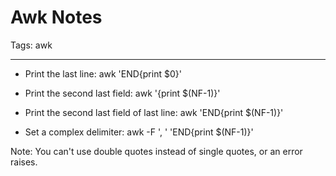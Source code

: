 # Awk Notes
Tags: awk

------

* Print the last line: awk 'END{print $0}'

* Print the second last field: awk '{print $(NF-1)}'

* Print the second last field of last line: awk 'END{print $(NF-1)}'

* Set a complex delimiter: awk -F ', ' 'END{print $(NF-1)}'

Note: You can't use double quotes instead of single quotes, or an error raises.
